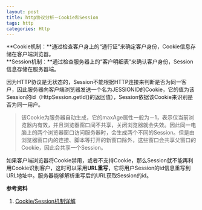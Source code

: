 ```yaml
---
layout: post
title: http协议分析－Cookie和Session
tags: http
categories: Http
---
```

**Cookie机制：**通过检查客户身上的“通行证”来确定客户身份，Cookie信息存储在客户端浏览器。  
**Session机制：**通过检查服务器上的“客户明细表”来确认客户身份，Session信息存储在服务器端。  

  
因为HTTP协议是无状态的，Session不能根据HTTP连接来判断是否为同一客户，因此服务器向客户端浏览器发送一个名为JESSIONID的Cookie，它的值为该Session的id（HttpSession.getId()的返回值），Session依据该Cookie来识别是否为同一用户。  
>该Cookie为服务器自动生成，它的maxAge属性一般为－1，表示仅当前浏览器内有效，并且浏览器窗口间不共享，关闭浏览器就会失效。因此同一电脑上的两个浏览器窗口访问服务器时，会生成两个不同的Session。但是由浏览器窗口内的连接、脚本等打开的新窗口除外，这些窗口会共享父窗口的Cookie，因此会共享一个Session。  

如果客户端浏览器将Cookie禁用，或者不支持Cookie，那么Session就不能再利用Cookie识别客户，这时可以采用**URL重写**，它将用户Session的id信息重写到URL地址中。服务器能够解析重写后的URL获取Session的id。


**参考资料**
1. [Cookie/Session机制详解](http://www.360doc.com/content/11/1227/00/198_175229712.shtml)